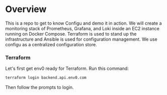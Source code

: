 # Overview
This is a repo to get to know Configu and demo it in action. We will create a monitoring stack of Prometheus, Grafana, and Loki inside an EC2 instance running on Docker Compose. Terraform is used to stand up the infrastructure and Ansible is used for configuration management. We use configu as a centralized configuration store.

### Terraform

Let's first get env0 ready for Terraform. Run this command:
```bash
terraform login backend.api.env0.com
```

Then follow the prompts to login.


